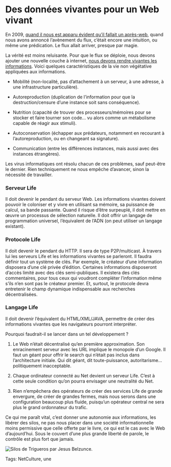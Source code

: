 # Des données vivantes pour un Web vivant

En 2009, [quand il nous est apparu évident qu’il fallait un après-web](/2009/08/17/vers-un-web-sans-site-web/), quand nous avons annoncé l’avènement du flux, c’était encore une intuition, ou même une prédication. Le flux allait arriver, presque par magie.

La vérité est moins reluisante. Pour que le flux se déploie, nous devons ajouter une nouvelle couche à internet, [nous devons rendre vivantes les informations](/2014/05/17/un-livre-na-pas-dadresse-lapres-web-non-plus/). Voici quelques caractéristiques de la vie non végétative appliquées aux informations.

- Mobilité (non-localité, pas d’attachement à un serveur, à une adresse, à une infrastructure particulière).

- Autoreproduction (duplication de l’information pour que la destruction/censure d’une instance soit sans conséquence).

- Nutrition (capacité de trouver des processeurs/mémoires pour se stocker et faire tourner son code… vu alors comme un métabolisme capable de réagir aux stimuli).

- Autoconservation (échapper aux prédateurs, notamment en recourant à l’autoreproduction, ou en changeant sa signature).

- Communication (entre les différences instances, mais aussi avec des instances étrangères).

Les virus informatiques ont résolu chacun de ces problèmes, sauf peut-être le dernier. Rien techniquement ne nous empêche d’avancer, sinon la nécessité de travailler.

### Serveur Life

Il doit devenir le pendant du serveur Web. Les informations vivantes doivent pouvoir le coloniser et y vivre en utilisant sa mémoire, sa puissance de calcul, sa bande passante. Quand il risque d’être surpeuplé, il doit mettre en œuvre un processus de sélection naturelle. Il doit offrir un langage de programmation universel, l’équivalent de l’ADN (on peut utiliser un langage existant).

### Protocole Life

Il doit devenir le pendant du HTTP. Il sera de type P2P/multicast. À travers lui les serveurs Life et les informations vivantes se parleront. Il faudra définir tout un système de clés. Par exemple, le créateur d’une information disposera d’une clé privée d’édition. Certaines informations disposeront d’accès limité avec des clés semi-publiques. Il existera des clés commentaires, pour tous ceux qui voudront compléter l’information même s’ils n’en sont pas le créateur premier. Et, surtout, le protocole devra entretenir le champ dynamique indispensable aux recherches décentralisées.

### Langage Life

Il doit devenir l’équivalent du HTML/XML/JAVA, permettre de créer des informations vivantes que les navigateurs pourront interpréter.

Pourquoi faudrait-il se lancer dans un tel développement ?

1. Le Web n’était décentralisé qu’en première approximation. Son enracinement serveur avec les URL implique le monopole d’un Google. Il faut un géant pour offrir le search qui n’était pas inclus dans l’architecture initiale. Qui dit géant, dit toute-puissance, autoritarisme… politiquement inacceptable.

2. Chaque ordinateur connecté au Net devient un serveur Life. C’est à cette seule condition qu’on pourra envisager une neutralité du Net.

3. Rien n’empêchera des opérateurs de créer des services Life de grande envergure, de créer de grandes fermes, mais nous serons dans une configuration beaucoup plus fluide, puisqu’un opérateur central ne sera plus le grand ordonnateur du trafic.

Ce qui me paraît vital, c’est donner une autonomie aux informations, les libérer des silos, ne pas nous placer dans une société informationnelle moins permissive que celle offerte par le livre, ce qui est le cas avec le Web d’aujourd’hui. Sous le couvert d’une plus grande liberté de parole, le contrôle est plus fort que jamais.

![Silos de Trigueros par Jesus Belzunce.](https://tcrouzet.com/images_tc/2014/05/silos-600x397.jpg)



Tags: NetCulture, une